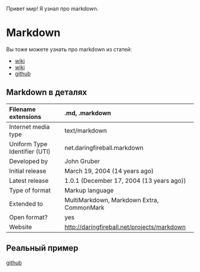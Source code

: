 Привет мир!
Я узнал про markdown.

# Markdown

Вы тоже можете узнать про markdown из статей: 

* [wiki](https://ru.wikipedia.org/wiki/Markdown) 
* [wiki](https://en.wikipedia.org/wiki/Markdown) 
* [github](https://guides.github.com/features/mastering-markdown/)

## Markdown в деталях 
Filename extensions | .md, .markdown
:------------ | :-------------
Internet media type| text/markdown
Uniform Type Identifier (UTI) |    net.daringfireball.markdown
Developed by | John Gruber
Initial release | March 19, 2004 (14 years ago)
Latest release | 1.0.1 (December 17, 2004 (13 years ago))
Type of format | Markup language
Extended to |  MultiMarkdown, Markdown Extra, CommonMark
Open format? | yes
Website |  http://daringfireball.net/projects/markdown

## Реальный пример 

 [github](https://github.com/Microsoft/TypeScript/blob/master/README.md) 
